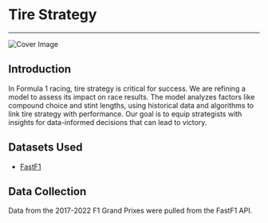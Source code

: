 # Tire Strategy

---

![Cover Image](https://c4.wallpaperflare.com/wallpaper/659/965/95/red-bull-f1-hd-cars-wallpaper-preview.jpg)



## Introduction

In Formula 1 racing, tire strategy is critical for success. We are refining a  model to assess its impact on race results. The model analyzes factors like compound choice and stint lengths, using historical data and algorithms to link tire strategy with performance. Our goal is to equip strategists with insights for data-informed decisions that can lead to victory.

## Datasets Used
- [FastF1](https://github.com/theOehrly/Fast-F1)
  
## Data Collection

Data from the 2017-2022 F1 Grand Prixes were pulled from the FastF1 API.
